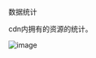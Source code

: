 数据统计

cdn内拥有的资源的统计。

![image](https://user-images.githubusercontent.com/90588289/133720304-80b8dda8-8b66-4a0f-80a5-c48b79c94aa1.png)
